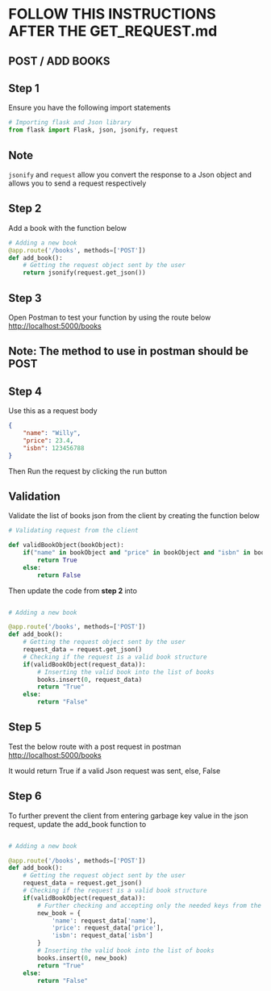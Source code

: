 # FOLLOW THIS INSTRUCTIONS AFTER THE GET_REQUEST.md

## POST / ADD BOOKS

## Step 1

Ensure you have the following import statements

```python
# Importing flask and Json library
from flask import Flask, json, jsonify, request
```

## Note

`jsonify` and `request` allow you convert the response to a Json object and allows you to send a request respectively

## Step 2

Add a book with the function below

```python
# Adding a new book
@app.route('/books', methods=['POST'])
def add_book():
    # Getting the request object sent by the user
    return jsonify(request.get_json())

```

## Step 3

 Open Postman to test your function by using the route below
<http://localhost:5000/books>

## Note: The method to use in postman should be POST

## Step 4

Use this as a request body

```json
{
    "name": "Willy",
    "price": 23.4,
    "isbn": 123456788
}
```

Then Run the request by clicking the run button

## Validation

Validate the list of books json from the client by creating the function below

```python
# Validating request from the client

def validBookObject(bookObject):
    if("name" in bookObject and "price" in bookObject and "isbn" in bookObject):
        return True
    else:
        return False

```

Then update the code from **step 2** into

```python

# Adding a new book

@app.route('/books', methods=['POST'])
def add_book():
    # Getting the request object sent by the user
    request_data = request.get_json()
    # Checking if the request is a valid book structure
    if(validBookObject(request_data)):
        # Inserting the valid book into the list of books
        books.insert(0, request_data)
        return "True"
    else:
        return "False"


```

## Step 5

Test the below route with a post request in postman
<http://localhost:5000/books>

It would return True if a valid Json request was sent, else, False

## Step 6

To further prevent the client from entering garbage key value in the json request, update the add_book function to

```python

# Adding a new book

@app.route('/books', methods=['POST'])
def add_book():
    # Getting the request object sent by the user
    request_data = request.get_json()
    # Checking if the request is a valid book structure
    if(validBookObject(request_data)):
        # Further checking and accepting only the needed keys from the clients request
        new_book = {
            'name': request_data['name'],
            'price': request_data['price'],
            'isbn': request_data['isbn']
        }
        # Inserting the valid book into the list of books
        books.insert(0, new_book)
        return "True"
    else:
        return "False"

```
